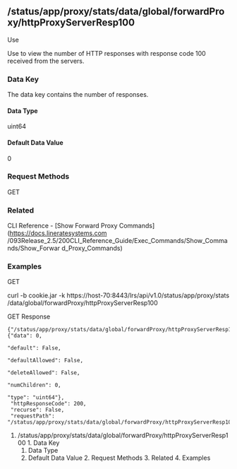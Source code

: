 ## /status/app/proxy/stats/data/global/forwardProxy/httpProxyServerResp100

Use

Use to view the number of HTTP responses with response code 100 received from
the servers.

### Data Key

The data key contains the number of responses.

#### Data Type

uint64

#### Default Data Value

0

### Request Methods

GET

### Related

CLI Reference - [Show Forward Proxy Commands](https://docs.lineratesystems.com
/093Release_2.5/200CLI_Reference_Guide/Exec_Commands/Show_Commands/Show_Forwar
d_Proxy_Commands)

### Examples

GET

curl -b cookie.jar -k https://host-70:8443/lrs/api/v1.0/status/app/proxy/stats
/data/global/forwardProxy/httpProxyServerResp100

GET Response

    
    {"/status/app/proxy/stats/data/global/forwardProxy/httpProxyServerResp100": {"data": 0,
                                                                                  "default": False,
                                                                                  "defaultAllowed": False,
                                                                                  "deleteAllowed": False,
                                                                                  "numChildren": 0,
                                                                                  "type": "uint64"},
     "httpResponseCode": 200,
     "recurse": False,
     "requestPath": "/status/app/proxy/stats/data/global/forwardProxy/httpProxyServerResp100"}
    

  1. /status/app/proxy/stats/data/global/forwardProxy/httpProxyServerResp100
    1. Data Key
      1. Data Type
      2. Default Data Value
    2. Request Methods
    3. Related
    4. Examples

